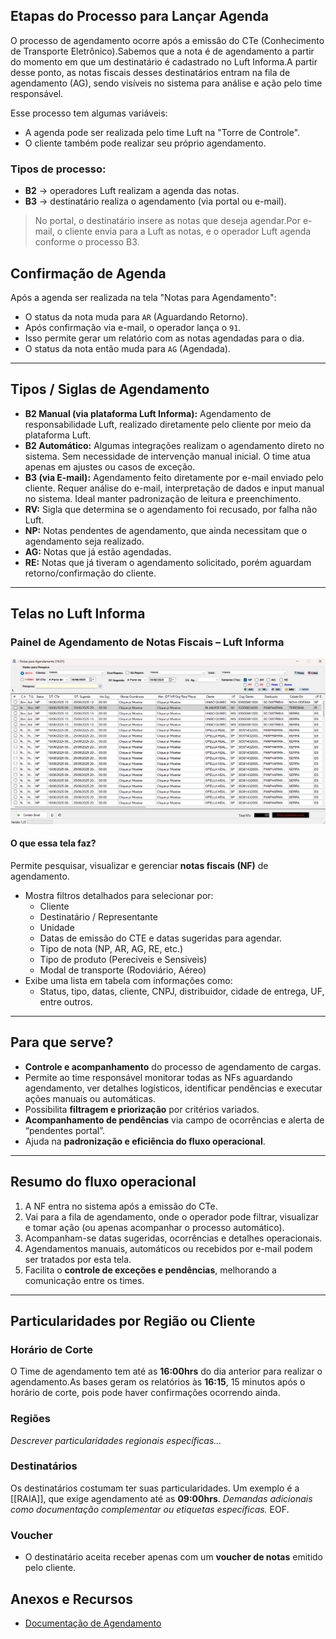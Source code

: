 ## Etapas do Processo para Lançar Agenda

O processo de agendamento ocorre após a emissão do CTe (Conhecimento de Transporte Eletrônico).Sabemos que a nota é de agendamento a partir do momento em que um destinatário é cadastrado no Luft Informa.A partir desse ponto, as notas fiscais desses destinatários entram na fila de agendamento (AG), sendo visíveis no sistema para análise e ação pelo time responsável.

Esse processo tem algumas variáveis:

* A agenda pode ser realizada pelo time Luft na "Torre de Controle".
* O cliente também pode realizar seu próprio agendamento.

### Tipos de processo:

* **B2** → operadores Luft realizam a agenda das notas.
* **B3** → destinatário realiza o agendamento (via portal ou e-mail).

> No portal, o destinatário insere as notas que deseja agendar.Por e-mail, o cliente envia para a Luft as notas, e o operador Luft agenda conforme o processo B3.

## Confirmação de Agenda

Após a agenda ser realizada na tela "Notas para Agendamento":

* O status da nota muda para `AR` (Aguardando Retorno).
* Após confirmação via e-mail, o operador lança o `91`.
* Isso permite gerar um relatório com as notas agendadas para o dia.
* O status da nota então muda para `AG` (Agendada).

***

## Tipos / Siglas de Agendamento

* **B2 Manual (via plataforma Luft Informa):** Agendamento de responsabilidade Luft, realizado diretamente pelo cliente por meio da plataforma Luft.
* **B2 Automático:** Algumas integrações realizam o agendamento direto no sistema. Sem necessidade de intervenção manual inicial. O time atua apenas em ajustes ou casos de exceção.
* **B3 (via E-mail):** Agendamento feito diretamente por e-mail enviado pelo cliente. Requer análise do e-mail, interpretação de dados e input manual no sistema. Ideal manter padronização de leitura e preenchimento.
* **RV:** Sigla que determina se o agendamento foi recusado, por falha não Luft.
* **NP:** Notas pendentes de agendamento, que ainda necessitam que o agendamento seja realizado.
* **AG:** Notas que já estão agendadas.
* **RE:** Notas que já tiveram o agendamento solicitado, porém aguardam retorno/confirmação do cliente.

***

## Telas no Luft Informa

### Painel de Agendamento de Notas Fiscais – Luft Informa

![Agendador Torre de Controle](/data/img/agendamento/img.png)

#### O que essa tela faz?

Permite pesquisar, visualizar e gerenciar **notas fiscais (NF)** de agendamento.

* Mostra filtros detalhados para selecionar por:
    * Cliente
    * Destinatário / Representante
    * Unidade
    * Datas de emissão do CTE e datas sugeridas para agendar.
    * Tipo de nota (NP, AR, AG, RE, etc.)
    * Tipo de produto (Pereciveis e Sensiveis)
    * Modal de transporte (Rodoviário, Aéreo)
* Exibe uma lista em tabela com informações como:
    * Status, tipo, datas, cliente, CNPJ, distribuidor, cidade de entrega, UF, entre outros.

***

## Para que serve?

* **Controle e acompanhamento** do processo de agendamento de cargas.
* Permite ao time responsável monitorar todas as NFs aguardando agendamento, ver detalhes logísticos, identificar pendências e executar ações manuais ou automáticas.
* Possibilita **filtragem e priorização** por critérios variados.
* **Acompanhamento de pendências** via campo de ocorrências e alerta de “pendentes portal”.
* Ajuda na **padronização e eficiência do fluxo operacional**.

***

## Resumo do fluxo operacional

1. A NF entra no sistema após a emissão do CTe.
2. Vai para a fila de agendamento, onde o operador pode filtrar, visualizar e tomar ação (ou apenas acompanhar o processo automático).
3. Acompanham-se datas sugeridas, ocorrências e detalhes operacionais.
4. Agendamentos manuais, automáticos ou recebidos por e-mail podem ser tratados por esta tela.
5. Facilita o **controle de exceções e pendências**, melhorando a comunicação entre os times.

***

## Particularidades por Região ou Cliente

### Horário de Corte

O Time de agendamento tem até as **16:00hrs** do dia anterior para realizar o agendamento.As bases geram os relatórios às **16:15**, 15 minutos após o horário de corte, pois pode haver confirmações ocorrendo ainda.

### Regiões

*Descrever particularidades regionais específicas…*

### Destinatários

Os destinatários costumam ter suas particularidades. Um exemplo é a [[RAIA]], que exige agendamento até as **09:00hrs**.
*Demandas adicionais como documentação complementar ou etiquetas específicas.*
EOF.

### Voucher

* O destinatário aceita receber apenas com um **voucher de notas** emitido pelo cliente.

## Anexos e Recursos

* [Documentação de Agendamento](/download?token=__TOKEN_PLACEHOLDER__&download=Agendamento_Em_Producao.docx&token=eyJhbGciOiJIUzI1NiIsInR5cCI6IkpXVCJ9.eyJzIjoiY2xleXRvbi5zaWx2YSIsImUiOjE3NTAyODE3OTN9.HcyJcLJo4J-qaoss42NJYAQzIRIqqGU3fux7Ydl3RS8)